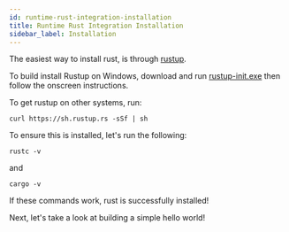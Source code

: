 ```yaml
---
id: runtime-rust-integration-installation
title: Runtime Rust Integration Installation
sidebar_label: Installation
---
```


The easiest way to install rust, is through [rustup](https://rustup.rs/).

To build install Rustup on Windows, download and run [rustup-init.exe](https://win.rustup.rs/) then follow the onscreen instructions.

To get rustup on other systems, run:

`curl https://sh.rustup.rs -sSf | sh`

To ensure this is installed, let's run the following:

`rustc -v`

and

`cargo -v`

If these commands work, rust is successfully installed!

Next, let's take a look at building a simple hello world!
